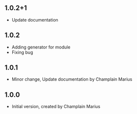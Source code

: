 ## 1.0.2+1
 - Update documentation

## 1.0.2
- Adding generator for module
- Fixing bug

## 1.0.1
- Minor change, Update documentation by Champlain Marius

## 1.0.0
- Initial version, created by Champlain Marius

